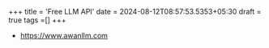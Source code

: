 +++
title = 'Free LLM API'
date = 2024-08-12T08:57:53.5353+05:30
draft = true
tags =[]
+++ 

- https://www.awanllm.com